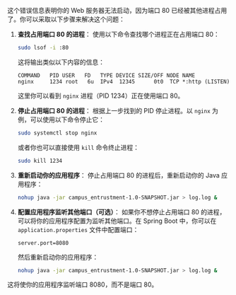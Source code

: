 这个错误信息表明你的 Web 服务器无法启动，因为端口 80 已经被其他进程占用了。你可以采取以下步骤来解决这个问题：

1. **查找占用端口 80 的进程**：
   使用以下命令查找哪个进程正在占用端口 80：

   ```bash
   sudo lsof -i :80
   ```

   这将输出类似以下内容的信息：

   ```plaintext
   COMMAND   PID USER   FD   TYPE DEVICE SIZE/OFF NODE NAME
   nginx     1234 root   6u  IPv4  12345      0t0  TCP *:http (LISTEN)
   ```

   这里你可以看到 `nginx` 进程（PID 1234）正在使用端口 80。

2. **停止占用端口 80 的进程**：
   根据上一步找到的 PID 停止进程。以 `nginx` 为例，可以使用以下命令停止它：

   ```bash
   sudo systemctl stop nginx
   ```

   或者你也可以直接使用 `kill` 命令终止进程：

   ```bash
   sudo kill 1234
   ```

3. **重新启动你的应用程序**：
   停止占用端口 80 的进程后，重新启动你的 Java 应用程序：

   ```bash
   nohup java -jar campus_entrustment-1.0-SNAPSHOT.jar > log.log &
   ```

4. **配置应用程序监听其他端口（可选）**：
   如果你不想停止占用端口 80 的进程，可以将你的应用程序配置为监听其他端口。在 Spring Boot 中，你可以在 `application.properties` 文件中配置端口：

   ```properties
   server.port=8080
   ```

   然后重新启动你的应用程序：

   ```bash
   nohup java -jar campus_entrustment-1.0-SNAPSHOT.jar > log.log &
   ```

这将使你的应用程序监听端口 8080，而不是端口 80。
